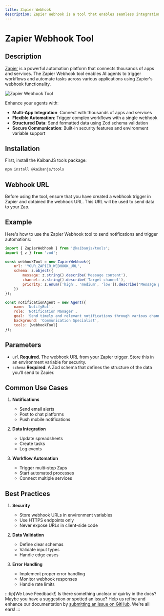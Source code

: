 ```yaml
---
title: Zapier Webhook
description: Zapier Webhook is a tool that enables seamless integration with Zapier's automation platform, allowing you to trigger workflows and connect with thousands of apps.
---
```


# Zapier Webhook Tool

## Description

[Zapier](https://zapier.com/) is a powerful automation platform that connects thousands of apps and services. The Zapier Webhook tool enables AI agents to trigger workflows and automate tasks across various applications using Zapier's webhook functionality.

![Zapier Webhook Tool](https://res.cloudinary.com/dnno8pxyy/image/upload/v1734696064/Zapier_dwmusd.png)

Enhance your agents with:
- **Multi-App Integration**: Connect with thousands of apps and services
- **Flexible Automation**: Trigger complex workflows with a single webhook
- **Structured Data**: Send formatted data using Zod schema validation
- **Secure Communication**: Built-in security features and environment variable support

## Installation

First, install the KaibanJS tools package:

```bash
npm install @kaibanjs/tools
```

## Webhook URL
Before using the tool, ensure that you have created a webhook trigger in Zapier and obtained the webhook URL. This URL will be used to send data to your Zap.

## Example

Here's how to use the Zapier Webhook tool to send notifications and trigger automations:

```javascript
import { ZapierWebhook } from '@kaibanjs/tools';
import { z } from 'zod';

const webhookTool = new ZapierWebhook({
    url: 'YOUR_ZAPIER_WEBHOOK_URL',
    schema: z.object({
        message: z.string().describe('Message content'),
        channel: z.string().describe('Target channel'),
        priority: z.enum(['high', 'medium', 'low']).describe('Message priority')
    })
});

const notificationAgent = new Agent({
    name: 'NotifyBot',
    role: 'Notification Manager',
    goal: 'Send timely and relevant notifications through various channels',
    background: 'Communication Specialist',
    tools: [webhookTool]
});
```

## Parameters

- `url` **Required**. The webhook URL from your Zapier trigger. Store this in an environment variable for security.
- `schema` **Required**. A Zod schema that defines the structure of the data you'll send to Zapier.

## Common Use Cases

1. **Notifications**
   - Send email alerts
   - Post to chat platforms
   - Push mobile notifications

2. **Data Integration**
   - Update spreadsheets
   - Create tasks
   - Log events

3. **Workflow Automation**
   - Trigger multi-step Zaps
   - Start automated processes
   - Connect multiple services

## Best Practices

1. **Security**
   - Store webhook URLs in environment variables
   - Use HTTPS endpoints only
   - Never expose URLs in client-side code

2. **Data Validation**
   - Define clear schemas
   - Validate input types
   - Handle edge cases

3. **Error Handling**
   - Implement proper error handling
   - Monitor webhook responses
   - Handle rate limits

:::tip[We Love Feedback!]
Is there something unclear or quirky in the docs? Maybe you have a suggestion or spotted an issue? Help us refine and enhance our documentation by [submitting an issue on GitHub](https://github.com/kaiban-ai/KaibanJS/issues). We're all ears!
::: 